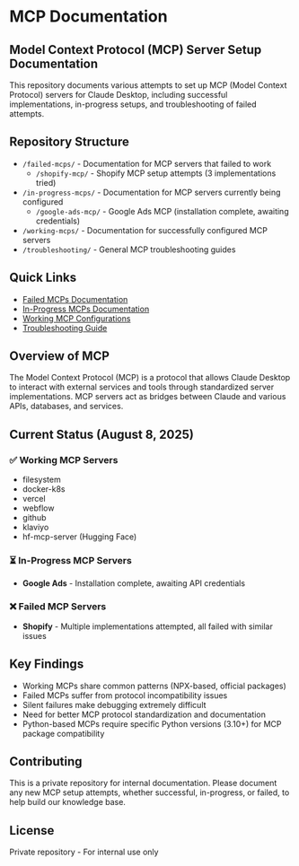 # MCP Documentation

## Model Context Protocol (MCP) Server Setup Documentation

This repository documents various attempts to set up MCP (Model Context Protocol) servers for Claude Desktop, including successful implementations, in-progress setups, and troubleshooting of failed attempts.

## Repository Structure

- `/failed-mcps/` - Documentation for MCP servers that failed to work
  - `/shopify-mcp/` - Shopify MCP setup attempts (3 implementations tried)
- `/in-progress-mcps/` - Documentation for MCP servers currently being configured
  - `/google-ads-mcp/` - Google Ads MCP (installation complete, awaiting credentials)
- `/working-mcps/` - Documentation for successfully configured MCP servers
- `/troubleshooting/` - General MCP troubleshooting guides

## Quick Links

- [Failed MCPs Documentation](./failed-mcps/README.md)
- [In-Progress MCPs Documentation](./in-progress-mcps/README.md)
- [Working MCP Configurations](./working-mcps/README.md)
- [Troubleshooting Guide](./troubleshooting/README.md)

## Overview of MCP

The Model Context Protocol (MCP) is a protocol that allows Claude Desktop to interact with external services and tools through standardized server implementations. MCP servers act as bridges between Claude and various APIs, databases, and services.

## Current Status (August 8, 2025)

### ✅ Working MCP Servers
- filesystem
- docker-k8s
- vercel
- webflow
- github
- klaviyo
- hf-mcp-server (Hugging Face)

### ⏳ In-Progress MCP Servers
- **Google Ads** - Installation complete, awaiting API credentials

### ❌ Failed MCP Servers
- **Shopify** - Multiple implementations attempted, all failed with similar issues

## Key Findings

- Working MCPs share common patterns (NPX-based, official packages)
- Failed MCPs suffer from protocol incompatibility issues
- Silent failures make debugging extremely difficult
- Need for better MCP protocol standardization and documentation
- Python-based MCPs require specific Python versions (3.10+) for MCP package compatibility

## Contributing

This is a private repository for internal documentation. Please document any new MCP setup attempts, whether successful, in-progress, or failed, to help build our knowledge base.

## License

Private repository - For internal use only